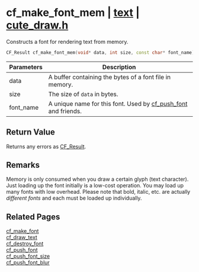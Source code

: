 # cf_make_font_mem | [text](https://github.com/RandyGaul/cute_framework/blob/master/docs/text/README.md) | [cute_draw.h](https://github.com/RandyGaul/cute_framework/blob/master/include/cute_draw.h)

Constructs a font for rendering text from memory.

```cpp
CF_Result cf_make_font_mem(void* data, int size, const char* font_name);
```

Parameters | Description
--- | ---
data | A buffer containing the bytes of a font file in memory.
size | The size of `data` in bytes.
font_name | A unique name for this font. Used by [cf_push_font](https://github.com/RandyGaul/cute_framework/blob/master/docs/text/cf_push_font.md) and friends.

## Return Value

Returns any errors as [CF_Result](https://github.com/RandyGaul/cute_framework/blob/master/docs/utility/cf_result.md).

## Remarks

Memory is only consumed when you draw a certain glyph (text character). Just loading up the font initially is
a low-cost operation. You may load up many fonts with low overhead. Please note that bold, italic, etc. are actually
_different fonts_ and each must be loaded up individually.

## Related Pages

[cf_make_font](https://github.com/RandyGaul/cute_framework/blob/master/docs/text/cf_make_font.md)  
[cf_draw_text](https://github.com/RandyGaul/cute_framework/blob/master/docs/text/cf_draw_text.md)  
[cf_destroy_font](https://github.com/RandyGaul/cute_framework/blob/master/docs/text/cf_destroy_font.md)  
[cf_push_font](https://github.com/RandyGaul/cute_framework/blob/master/docs/text/cf_push_font.md)  
[cf_push_font_size](https://github.com/RandyGaul/cute_framework/blob/master/docs/text/cf_push_font_size.md)  
[cf_push_font_blur](https://github.com/RandyGaul/cute_framework/blob/master/docs/text/cf_push_font_blur.md)  
